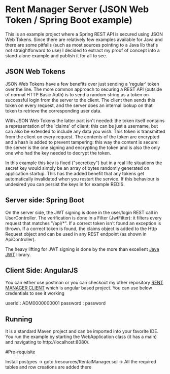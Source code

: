 # Rent Manager Server (JSON Web Token  / Spring Boot example)


This is an example project where a Spring REST API is secured using JSON Web Tokens. Since there are relatively few examples available for Java and there are some pitfalls (such as most sources pointing to a Java lib that's not straightforward to use) I decided to extract my proof of concept into a stand-alone example and publish it for all to see.

## JSON Web Tokens

JSON Web Tokens have a few benefits over just sending a 'regular' token over the line. The more common approach to securing a REST API (outside of normal HTTP Basic Auth) is to send a random string as a token on successful login from the server to the client. The client then sends this token on every request, and the server does an internal lookup on that token to retrieve the corresponding user data.

With JSON Web Tokens the latter part isn't needed: the token itself contains a representation of the 'claims' of client: this can be just a username, but can also be extended to include any data you wish. This token is transmitted from the client on every request. The contents of the token are encrypted and a hash is added to prevent tampering: this way the content is secure: the server is the one signing and encrypting the token and is also the only one who had the key needed to decrypt the token. 

In this example this key is fixed ("secretkey") but in a real life situations the secret key would simply be an array of bytes randomly generated on application startup. This has the added benefit that any tokens get automatically invalidated when you restart the service. If this behaviour is undesired you can persist the keys in for example REDIS.

## Server side: Spring Boot

On the server side, the JWT signing is done in the user/login REST call in UserController. The verification is done in a Filter (JwtFilter): it filters every request that matches "/api/*". If a correct token isn't found an exception is thrown. If a correct token is found, the claims object is added to the Http Request object and can be used in any REST endpoint (as shown in ApiController).

The heavy lifting for JWT signing is done by the more than excellent [Java JWT](https://github.com/jwtk/jjwt) library.

## Client Side: AngularJS

You can either use postman or you can checkout my other repository [RENT MANAGER CLIENT](https://github.com/tans105/RentManagerClient.git) which is angular based project. 
You can use below credentials to see it working

userId : ADM0000000001
password : password

## Running

It is a standard Maven project and can be imported into your favorite IDE. You run the example by starting the WebApplication class (it has a main) and navigating to http://localhost:8080/.

#Pre-requisite

Install postgres -> goto /resources/RentalManager.sql -> All the required tables and row creations are added there
 
